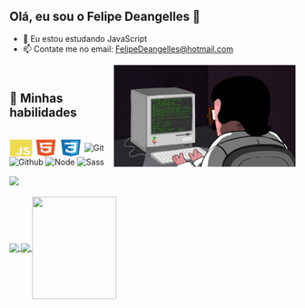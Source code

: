 ## Olá, eu sou o Felipe Deangelles 👋

- 🌱 Eu estou estudando JavaScript  
- 📫 Contate me no email: FelipeDeangelles@hotmail.com


<img align="right" src="https://github.com/DeangellesES/DeangellesES/blob/main/programando1.gif" alt="Menino programando" width="320px">
<br>
<h2>🚀  Minhas habilidades</h2>
<div  align="start"> 
  <div style="display: inline_block"><br>
  <img align="center" alt="JavaScript" height="30" width="40" src="https://raw.githubusercontent.com/devicons/devicon/master/icons/javascript/javascript-plain.svg"> 
  <img align="center" alt="HTML" height="30" width="40" src="https://raw.githubusercontent.com/devicons/devicon/master/icons/html5/html5-original.svg">
  <img align="center" alt="CSS" height="30" width="40" src="https://raw.githubusercontent.com/devicons/devicon/master/icons/css3/css3-original.svg">
  <img align="center" alt="Git" height="30" width="40" src="https://icongr.am/devicon/git-original.svg?size=128&color=currentColor">
  <img align="center" alt="Github" height="30" width="40" src="https://icongr.am/devicon/github-original.svg?size=128&color=currentColor">
  <img align="center" alt="Node" height="30" width="40" src="https://icongr.am/devicon/nodejs-original-wordmark.svg?size=128&color=currentColor">
  <img align="center" alt="Sass" height="30" width="40" src="https://icongr.am/devicon/sass-original.svg?size=128&color=currentColor">
<!--   <img align="center" alt="Python" height="30" width="40" src="https://raw.githubusercontent.com/devicons/devicon/master/icons/python/python-original.svg">
  <img align="center" alt="Csharp" height="30" width="40" src="https://raw.githubusercontent.com/devicons/devicon/master/icons/csharp/csharp-original.svg">
  <img align="center" alt="PHP" height="30" width="40" src="https://raw.githubusercontent.com/devicons/devicon/master/icons/php/php-original.svg">
  <img align="center" alt="java" height="30" width="40" src="https://raw.githubusercontent.com/devicons/devicon/master/icons/java/java-original.svg"> -->
<br><br>
<div> 
  <a href="https://www.linkedin.com/in/felipe-deangelles-da-silva-lopes/" target="_blank"><img src="https://img.shields.io/badge/-LinkedIn-%230077B5?style=for-the-badge&logo=linkedin&logoColor=white" target="_blank"></a> 
</div><br>
  
<div>
  <a href="https://github.com/DeangellesES">
  <img height="180em"   align="center" src="https://github-readme-stats.vercel.app/api?username=DeangellesES&show_icons=true&theme=react&include_all_commits=true&count_private=true"/>
  <img height="180em"  align="center" src="https://github-readme-stats.vercel.app/api/top-langs/?username=DeangellesES&layout=compact&langs_count=7&theme=react" />

  <img align="center" width="148" height="180" src="https://media1.tenor.com/images/68e8337fb4eb7e40645d832c64762a8b/tenor.gif?itemid=19443613">

</div>
 <br>
 
</div>
  <br>
<!-- <a href="https://www.youtube.com/channel/UCSawC0irKSG8W05zahr1i9w" target="_blank"><img src="https://img.shields.io/badge/-Youtube-%23EA4335?style=for-the-badge&logo=youtube&logoColor=white" target="_blank"></a> -->
<!--   <a href="https://www.instagram.com/caldasflamejantes/" target="_blank"><img src="https://img.shields.io/badge/-Instagram-%23E4405F?style=for-the-badge&logo=instagram&logoColor=white" target="_blank"></a> -->

</div>

